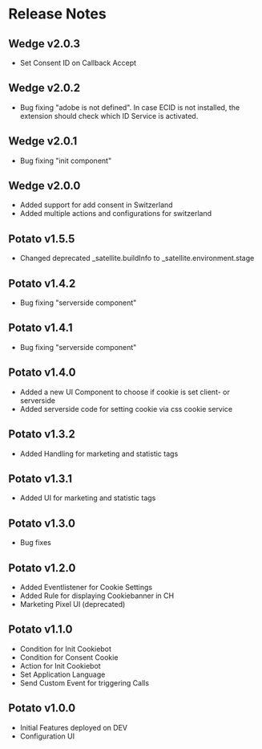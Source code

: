 # Release Notes

## Wedge v2.0.3
- Set Consent ID on Callback Accept
## Wedge v2.0.2
- Bug fixing "adobe is not defined". In case ECID is not installed, the extension should check which ID Service is activated.
## Wedge v2.0.1
- Bug fixing "init component"
## Wedge v2.0.0
- Added support for add consent in Switzerland
- Added multiple actions and configurations for switzerland

## Potato v1.5.5
- Changed deprecated _satellite.buildInfo to _satellite.environment.stage
## Potato v1.4.2
- Bug fixing "serverside component"
## Potato v1.4.1
- Bug fixing "serverside component"
## Potato v1.4.0
- Added a new UI Component to choose if cookie is set client- or serverside
- Added serverside code for setting cookie via css cookie service
## Potato v1.3.2
- Added Handling for marketing and statistic tags
## Potato v1.3.1
- Added UI for marketing and statistic tags
## Potato v1.3.0
- Bug fixes
## Potato v1.2.0 
- Added Eventlistener for Cookie Settings
- Added Rule for displaying Cookiebanner in CH
- Marketing Pixel UI (deprecated)
## Potato v1.1.0 
- Condition for Init Cookiebot
- Condition for Consent Cookie
- Action for Init Cookiebot
- Set Application Language
- Send Custom Event for triggering Calls
## Potato v1.0.0 
- Initial Features deployed on DEV
- Configuration UI

